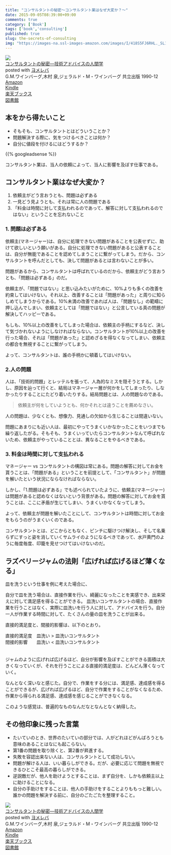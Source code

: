 ```yaml
---
title: "コンサルタントの秘密〜コンサルタント業はなぜ大変か？〜"
date: 2015-09-05T08:39:00+09:00
comments: true
category: ['Book']
tags: ['book','consulting']
published: true
slug: the-secrets-of-consulting
img: "https://images-na.ssl-images-amazon.com/images/I/418S5FJ6RHL._SL160_.jpg"
---
```



<div class="booklink-box"><div class="booklink-image"><a href="http://www.amazon.co.jp/exec/obidos/asin/4320025377/meganii-22/" target="_blank" ><img src="https://images-na.ssl-images-amazon.com/images/I/418S5FJ6RHL._SL160_.jpg" style="border: none;" /></a></div><div class="booklink-info"><div class="booklink-name"><a href="http://www.amazon.co.jp/exec/obidos/asin/4320025377/meganii-22/" target="_blank" >コンサルタントの秘密―技術アドバイスの人間学</a><div class="booklink-powered-date">posted with <a href="http://yomereba.com" rel="nofollow" target="_blank">ヨメレバ</a></div></div><div class="booklink-detail">G.M.ワインバーグ,木村 泉,ジェラルド・M・ワインバーグ 共立出版 1990-12    </div><div class="booklink-link2"><div class="shoplinkamazon"><a href="http://www.amazon.co.jp/exec/obidos/asin/4320025377/meganii-22/" target="_blank" >Amazon</a></div><div class="shoplinkkindle"><a href="http://www.amazon.co.jp/gp/search?keywords=%83R%83%93%83T%83%8B%83%5E%83%93%83g%82%CC%94%E9%96%A7%81%5C%8BZ%8Fp%83A%83h%83o%83C%83X%82%CC%90l%8A%D4%8Aw&__mk_ja_JP=%83J%83%5E%83J%83i&url=node%3D2275256051&tag=meganii-22" target="_blank" >Kindle</a></div><div class="shoplinkrakuten"><a href="http://hb.afl.rakuten.co.jp/hgc/13e181b2.b5761023.13e181b3.cbc7b217/?pc=http%3A%2F%2Fbooks.rakuten.co.jp%2Frb%2F446962%2F%3Fscid%3Daf_ich_link_urltxt%26m%3Dhttp%3A%2F%2Fm.rakuten.co.jp%2Fev%2Fbook%2F" target="_blank" >楽天ブックス</a></div>                  	  	  	  <div class="shoplinktoshokan"><a href="http://calil.jp/book/4320025377" target="_blank" >図書館</a></div></div></div><div class="booklink-footer"></div></div>


## 本をから得たいこと

- そもそも、コンサルタントとはどういうことか？
- 問題解決する際に、気をつけるべきことは何か？
- 自分に値段を付けるにはどうするか？

{{% googleadsense %}}

コンサルタント業は、当人の依頼によって、当人に影響を及ぼす仕事である。

## コンサルタント業はなぜ大変か？

1. 依頼主がどう言おうとも、問題は必ずある
2. 一見どう見ようとも、それは常に人の問題である
3. 「料金は時間に対して支払われるのであって、解答に対して支払われるのではない」ということを忘れないこと


### 1. 問題は必ずある

依頼主(マネージャー)は、自分に処理できない問題があることを公表せずに、助けて欲しいという願いがある。自分に処理できない問題があると公表することは、自分が無能であることを認めてしまうことに繋がってしまう。だから、コンサルタントを呼んだとしても、決して問題があるとは言わないことが多い。

問題があるから、コンサルタントは呼ばれているのだから、依頼主がどう言おうとも、「問題は必ずある」のだ。

依頼主が、「問題ではない」と思い込みたいがために、10%よりも多くの改善を約束してはいけない。それ以上、改善することは「問題があった」と周りに知らしめてしまうからである。10%未満の改善であれば人は、「問題なし」の範疇に押し込んでしまい、依頼主としては「問題ではない」と公言している真の問題が解決してハッピーである。

もしも、10%以上の改善をしてしまった場合は、依頼主の手柄にするなど、決して気づかれないようにしなければならない。コンサルタントが10%以上の改善を行った場合、それは「問題があった」と認めざるを得なくなってしまい、依頼主の都合を無視することに繋がってしまう。


よって、コンサルタントは、誰の手柄かに頓着してはいけない。



### 2.人の問題

人は、「技術的問題」とレッテルを張って、人為的なミスを隠そうとする。しかし、原因を辿って行くと、結局はマネージャー層が何かをしてしまったり、しなかったりすることにたどり着いたりする。結局問題とは、人の問題なのである。

> 依頼主が何をしていようとも、何かそれとは違うことを薦めなさい。

人の問題は、少なくとも、想像力、見通しの欠如から生じることは間違いない。

問題にあまりにも近い人は、最初にやってうまくいかなかったことをいつまでも繰り返したがる。そもそも、うまくいっていたらコンサルタントなんて呼ばれないため、依頼主がやっていることとは、異なることをやるべきである。



### 3. 料金は時間に対して支払われる

マネージャー vs コンサルタントの構図は常にある。問題の解答に対してお金を貰うことは、「問題がある」ということを前提として、「コンサルタント」が問題を解いたという状況にならなければならない。

しかし、「1.問題は必ずある」でも述べられていたように、依頼主(マネージャー)は問題があると認めなくはないという背景がある。問題の解答に対してお金を貰うことは、ここに矛盾が生じてしまい、うまくいかなくなってしまう。


よって、依頼主が問題を解いたことにして、コンサルタントは時間に対してお金をもらうのがうまくいくのである。


コンサルタントとは、どこからともなく、ピンチに駆けつけ解決し、そして名乗らずにすっと姿を消していくサムライのようになるべきであって、水戸黄門のように毎度毎度、印籠を見せつけてはいけないのだ。




## ラズベリージャムの法則「広げれば広げるほど薄くなる」

皿を洗うという仕事を例に考えた場合に、

自分で皿を洗う場合は、直接作業を行い、綺麗になったことを実感でき、出来栄えに対して満足感を得ることができる。
皿洗いコンサルタントの場合、直接作業を行うことはなく、実際に皿洗いを行う人に対して、アドバイスを行う。自分一人が作業する時間に対して、たくさんの量の皿を洗うことが出来る。

直接的満足度と、間接的影響は、以下のとおり。

直接的満足度　皿洗い > 皿洗いコンサルタント  
間接的影響　　皿洗い < 皿洗いコンサルタント  
　　


ジャムのように広げれば広げるほど、自分が影響を及ぼすことができる面積は大きくなっていくが、それを行うことによる直接的満足度は、どんどん薄くなっていく。


なんとなく深いなと感じた。自分で、作業をする分には、満足感、達成感を得ることができるが、広げれば広げるほど、自分で作業をすることがなくなるため、作業から得られる満足感、達成感を感じることができなくなる。

このような感覚は、普遍的なものなんだなとなんとなく納得した。



## その他印象に残った言葉 

- たいていのとき、世界のたいていの部分では、人がどれほどがんばろうとも意味のあることはなにも起こらない。
- 第1番の問題を取り除くと、第2番が昇進する。
- 失敗を容認出来ない人は、コンサルタントとして成功しない。
- 問題が解ける人は、いい暮らしができる。だが、必要に応じて問題を無視できるひとこそ最高の暮らしができる。
- 逆説敵だが、他人を助けようとすることは、まず自分を、しかも依頼主以上に助けることになる。
- 自分の手助けをすることは、他人の手助けをすることよりももっと難しい。誰かの問題を解決する前に、自分のごたごたを整理すること。




<div class="booklink-box"><div class="booklink-image"><a href="http://www.amazon.co.jp/exec/obidos/asin/4320025377/meganii-22/" target="_blank" ><img src="https://images-na.ssl-images-amazon.com/images/I/418S5FJ6RHL._SL160_.jpg" style="border: none;" /></a></div><div class="booklink-info"><div class="booklink-name"><a href="http://www.amazon.co.jp/exec/obidos/asin/4320025377/meganii-22/" target="_blank" >コンサルタントの秘密―技術アドバイスの人間学</a><div class="booklink-powered-date">posted with <a href="http://yomereba.com" rel="nofollow" target="_blank">ヨメレバ</a></div></div><div class="booklink-detail">G.M.ワインバーグ,木村 泉,ジェラルド・M・ワインバーグ 共立出版 1990-12    </div><div class="booklink-link2"><div class="shoplinkamazon"><a href="http://www.amazon.co.jp/exec/obidos/asin/4320025377/meganii-22/" target="_blank" >Amazon</a></div><div class="shoplinkkindle"><a href="http://www.amazon.co.jp/gp/search?keywords=%83R%83%93%83T%83%8B%83%5E%83%93%83g%82%CC%94%E9%96%A7%81%5C%8BZ%8Fp%83A%83h%83o%83C%83X%82%CC%90l%8A%D4%8Aw&__mk_ja_JP=%83J%83%5E%83J%83i&url=node%3D2275256051&tag=meganii-22" target="_blank" >Kindle</a></div><div class="shoplinkrakuten"><a href="http://hb.afl.rakuten.co.jp/hgc/13e181b2.b5761023.13e181b3.cbc7b217/?pc=http%3A%2F%2Fbooks.rakuten.co.jp%2Frb%2F446962%2F%3Fscid%3Daf_ich_link_urltxt%26m%3Dhttp%3A%2F%2Fm.rakuten.co.jp%2Fev%2Fbook%2F" target="_blank" >楽天ブックス</a></div>                  	  	  	  <div class="shoplinktoshokan"><a href="http://calil.jp/book/4320025377" target="_blank" >図書館</a></div></div></div><div class="booklink-footer"></div></div>





